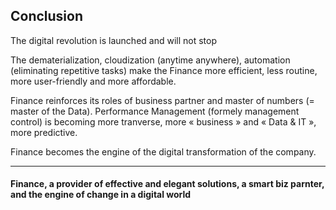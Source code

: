 ## Conclusion

The digital revolution is launched and will not stop  

The dematerialization, cloudization (anytime anywhere), automation (eliminating repetitive tasks) make the Finance more efficient, less routine, more user-friendly and more affordable. 

Finance reinforces its roles of business partner and master of numbers (= master of the Data). Performance Management (formely management control) is becoming more tranverse, more « business » and « Data & IT », more predictive.

Finance becomes the engine of the digital transformation of the company. 

----

#### Finance, a provider of effective and elegant solutions, a smart biz parnter, and the engine of change in a digital world


